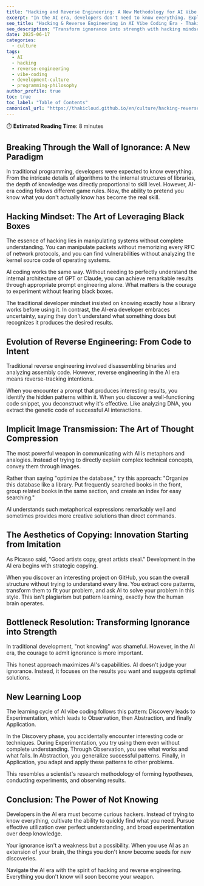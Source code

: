 ```yaml
---
title: "Hacking and Reverse Engineering: A New Methodology for AI Vibe Coding Era"
excerpt: "In the AI era, developers don't need to know everything. Explore a new paradigm that transforms ignorance into strength through hacking mindset and reverse engineering spirit."
seo_title: "Hacking & Reverse Engineering in AI Vibe Coding Era - Thaki Cloud"
seo_description: "Transform ignorance into strength with hacking mindset and reverse engineering approach in AI coding. New development methodology for the modern era."
date: 2025-06-17
categories: 
  - culture
tags: 
  - AI
  - hacking
  - reverse-engineering
  - vibe-coding
  - development-culture
  - programming-philosophy
author_profile: true
toc: true
toc_label: "Table of Contents"
canonical_url: "https://thakicloud.github.io/en/culture/hacking-reverse-engineering-ai-vibe-coding-methodology/"
---
```


⏱️ **Estimated Reading Time**: 8 minutes

## Breaking Through the Wall of Ignorance: A New Paradigm

In traditional programming, developers were expected to know everything. From the intricate details of algorithms to the internal structures of libraries, the depth of knowledge was directly proportional to skill level. However, AI-era coding follows different game rules. Now, the ability to pretend you know what you don't actually know has become the real skill.

## Hacking Mindset: The Art of Leveraging Black Boxes

The essence of hacking lies in manipulating systems without complete understanding. You can manipulate packets without memorizing every RFC of network protocols, and you can find vulnerabilities without analyzing the kernel source code of operating systems.

AI coding works the same way. Without needing to perfectly understand the internal architecture of GPT or Claude, you can achieve remarkable results through appropriate prompt engineering alone. What matters is the courage to experiment without fearing black boxes.

The traditional developer mindset insisted on knowing exactly how a library works before using it. In contrast, the AI-era developer embraces uncertainty, saying they don't understand what something does but recognizes it produces the desired results.

## Evolution of Reverse Engineering: From Code to Intent

Traditional reverse engineering involved disassembling binaries and analyzing assembly code. However, reverse engineering in the AI era means reverse-tracking intentions.

When you encounter a prompt that produces interesting results, you identify the hidden patterns within it. When you discover a well-functioning code snippet, you deconstruct why it's effective. Like analyzing DNA, you extract the genetic code of successful AI interactions.

## Implicit Image Transmission: The Art of Thought Compression

The most powerful weapon in communicating with AI is metaphors and analogies. Instead of trying to directly explain complex technical concepts, convey them through images.

Rather than saying "optimize the database," try this approach: "Organize this database like a library. Put frequently searched books in the front, group related books in the same section, and create an index for easy searching."

AI understands such metaphorical expressions remarkably well and sometimes provides more creative solutions than direct commands.

## The Aesthetics of Copying: Innovation Starting from Imitation

As Picasso said, "Good artists copy, great artists steal." Development in the AI era begins with strategic copying.

When you discover an interesting project on GitHub, you scan the overall structure without trying to understand every line. You extract core patterns, transform them to fit your problem, and ask AI to solve your problem in this style. This isn't plagiarism but pattern learning, exactly how the human brain operates.

## Bottleneck Resolution: Transforming Ignorance into Strength

In traditional development, "not knowing" was shameful. However, in the AI era, the courage to admit ignorance is more important.

This honest approach maximizes AI's capabilities. AI doesn't judge your ignorance. Instead, it focuses on the results you want and suggests optimal solutions.

## New Learning Loop

The learning cycle of AI vibe coding follows this pattern: Discovery leads to Experimentation, which leads to Observation, then Abstraction, and finally Application.

In the Discovery phase, you accidentally encounter interesting code or techniques. During Experimentation, you try using them even without complete understanding. Through Observation, you see what works and what fails. In Abstraction, you generalize successful patterns. Finally, in Application, you adapt and apply these patterns to other problems.

This resembles a scientist's research methodology of forming hypotheses, conducting experiments, and observing results.

## Conclusion: The Power of Not Knowing

Developers in the AI era must become curious hackers. Instead of trying to know everything, cultivate the ability to quickly find what you need. Pursue effective utilization over perfect understanding, and broad experimentation over deep knowledge.

Your ignorance isn't a weakness but a possibility. When you use AI as an extension of your brain, the things you don't know become seeds for new discoveries.

Navigate the AI era with the spirit of hacking and reverse engineering. Everything you don't know will soon become your weapon.
